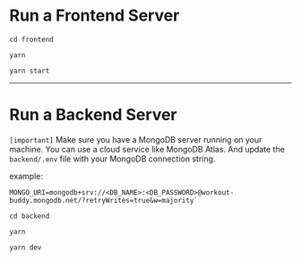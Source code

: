 # Run a Frontend Server

```shell
cd frontend
```

```shell
yarn
```

```shell
yarn start
```

---

# Run a Backend Server

`[important]` Make sure you have a MongoDB server running on your machine.
You can use a cloud service like MongoDB Atlas.
And update the `backend/.env` file with your MongoDB connection string.

example:

```dotenv
MONGO_URI=mongodb+srv://<DB_NAME>:<DB_PASSWORD>@workout-buddy.mongodb.net/?retryWrites=true&w=majority`
```

```shell
cd backend
```

```shell
yarn
```

```shell
yarn dev
```